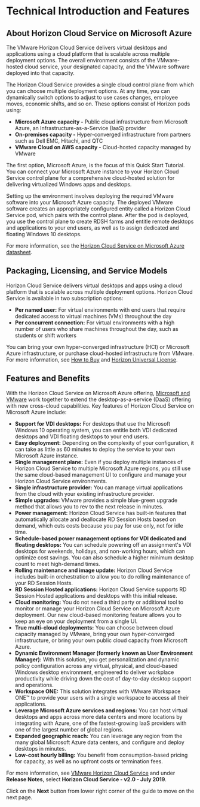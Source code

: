 # Technical Introduction and Features

## **About Horizon Cloud Service on Microsoft Azure**

The VMware Horizon Cloud Service delivers virtual desktops and applications using a cloud platform that is scalable across multiple deployment options. The overall environment consists of the VMware-hosted cloud service, your designated capacity, and the VMware software deployed into that capacity.

The Horizon Cloud Service provides a single cloud control plane from which you can choose multiple deployment options. At any time, you can dynamically switch options to adjust to use cases changes, employee moves, economic shifts, and so on. These options consist of Horizon pods using:
  - **Microsoft Azure capacity -** Public cloud infrastructure from Microsoft Azure, an Infrastructure-as-a-Service (IaaS) provider
  - **On-premises capacity -** Hyper-converged infrastructure from partners such as Dell EMC, Hitachi, and QTC
  - **VMware Cloud on AWS capacity -** Cloud-hosted capacity managed by VMware

The first option, Microsoft Azure, is the focus of this Quick Start Tutorial. You can connect your Microsoft Azure instance to your Horizon Cloud Service control plane for a comprehensive cloud-hosted solution for delivering virtualized Windows apps and desktops.

Setting up the environment involves deploying the required VMware software into your Microsoft Azure capacity. The deployed VMware software creates an appropriately configured entity called a Horizon Cloud Service pod, which pairs with the control plane. After the pod is deployed, you use the control plane to create RDSH farms and entitle remote desktops and applications to your end users, as well as to assign dedicated and floating Windows 10 desktops.

For more information, see the [Horizon Cloud Service on Microsoft Azure datasheet](https://www.vmware.com/content/dam/digitalmarketing/vmware/en/images/products/horizon-cloud-virtual-desktops/vmware-horizon-cloud-azure-datsheet.pdf).


## **Packaging, Licensing, and Service Models**

Horizon Cloud Service delivers virtual desktops and apps using a cloud platform that is scalable across multiple deployment options. Horizon Cloud Service is available in two subscription options:

  - **Per named user:** For virtual environments with end users that require dedicated access to virtual machines (VMs) throughout the day
  - **Per concurrent connection:** For virtual environments with a high number of users who share machines throughout the day, such as students or shift workers

You can bring your own hyper-converged infrastructure (HCI) or Microsoft Azure infrastructure, or purchase cloud-hosted infrastructure from VMware. For more information, see [How to Buy](https://www.vmware.com/products/horizon-cloud-virtual-desktops.html#how-to-buy) and [Horizon Universal License](https://www.vmware.com/products/horizon.html).


## **Features and Benefits**

With the Horizon Cloud Service on Microsoft Azure offering, [Microsoft and VMware](https://www.vmware.com/partners/strategic-technology-partners/microsoft.html) work together to extend the desktop-as-a-service (DaaS) offering with new cross-cloud capabilities. Key features of Horizon Cloud Service on Microsoft Azure include:

  - **Support for VDI desktops:** For desktops that use the Microsoft Windows 10 operating system, you can entitle both VDI dedicated desktops and VDI floating desktops to your end users.
  - **Easy deployment:** Depending on the complexity of your configuration, it can take as little as 60 minutes to deploy the service to your own Microsoft Azure instance.
  - **Single management plane:** Even if you deploy multiple instances of Horizon Cloud Service to multiple Microsoft Azure regions, you still use the same cloud-based management UI to configure and manage your Horizon Cloud Service environments.
  - **Single infrastructure provider:** You can manage virtual applications from the cloud with your existing infrastructure provider.
  - **Simple upgrades:** VMware provides a simple blue-green upgrade method that allows you to rev to the next release in minutes.
  - **Power management:** Horizon Cloud Service has built-in features that automatically allocate and deallocate RD Session Hosts based on demand, which cuts costs because you pay for use only, not for idle time.
  - **Schedule-based power management options for VDI dedicated and floating desktops:** You can schedule powering off an assignment's VDI desktops for weekends, holidays, and non-working hours, which can optimize cost savings. You can also schedule a higher minimum desktop count to meet high-demand times. 
  - **Rolling maintenance and image update:** Horizon Cloud Service includes built-in orchestration to allow you to do rolling maintenance of your RD Session Hosts.
  - **RD Session Hosted applications:** Horizon Cloud Service supports RD Session Hosted applications and desktops with this initial release.
  - **Cloud monitoring:** You do not need a third party or additional tool to monitor or manage your Horizon Cloud Service on Microsoft Azure deployment. Our new cloud-based monitoring feature allows you to keep an eye on your deployment from a single UI.
  - **True multi-cloud deployments:** You can choose between cloud capacity managed by VMware, bring your own hyper-converged infrastructure, or bring your own public cloud capacity from Microsoft Azure.
  - **Dynamic Environment Manager (formerly known as User Environment Manager):** With this solution, you get personalization and dynamic policy configuration across any virtual, physical, and cloud-based Windows desktop environment, engineered to deliver workplace productivity while driving down the cost of day-to-day desktop support and operations.
  - **Workspace ONE:** This solution integrates with VMware Workspace ONE™ to provide your users with a single workspace to access all their applications.
  - **Leverage Microsoft Azure services and regions:** You can host virtual desktops and apps across more data centers and more locations by integrating with Azure, one of the fastest-growing IaaS providers with one of the largest number of global regions.
  - **Expanded geographic reach:** You can leverage any region from the many global Microsoft Azure data centers, and configure and deploy desktops in minutes.
  - **Low-cost hourly billing:** You benefit from consumption-based pricing for capacity, as well as no upfront costs or termination fees.


For more information, see [VMware Horizon Cloud Service](https://docs.vmware.com/en/VMware-Horizon-Cloud-Service/index.html) and under **Release Notes**, select **Horizon Cloud Service - v2.0 - July 2019**.


Click on the **Next** button from lower right corner of the guide to move on the next page.
